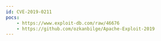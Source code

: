 ```yaml
---
id: CVE-2019-0211
pocs: 
    - https://www.exploit-db.com/raw/46676
    - https://github.com/ozkanbilge/Apache-Exploit-2019
---
```

